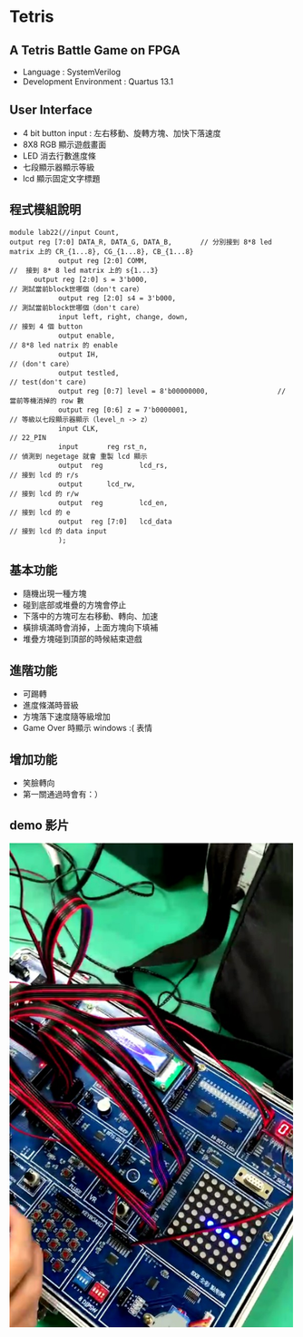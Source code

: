 # Tetris 
## A Tetris Battle Game on FPGA
- Language : SystemVerilog
- Development Environment : Quartus 13.1

## User Interface
- 4 bit button input : 左右移動、旋轉方塊、加快下落速度
- 8X8 RGB 顯示遊戲畫面
- LED 消去行數進度條
- 七段顯示器顯示等級
- lcd 顯示固定文字標題

## 程式模組說明
```
module lab22(//input Count,
output reg [7:0] DATA_R, DATA_G, DATA_B,       // 分別接到 8*8 led matrix 上的 CR_{1...8}, CG_{1...8}, CB_{1...8}
			output reg [2:0] COMM,                                              //  接到 8* 8 led matrix 上的 s{1...3} 
      output reg [2:0] s = 3'b000,                                        // 測試當前block世哪個（don't care）
			output reg [2:0] s4 = 3'b000,                                     // 測試當前block世哪個（don't care）
			input left, right, change, down,                              // 接到 4 個 button
			output enable,                                                               // 8*8 led natrix 的 enable
			output IH,                                                                          // (don't care）
			output testled,                                                               // test(don't care)
			output reg [0:7] level = 8'b00000000,                 // 當前等機消掉的 row 數
			output reg [0:6] z = 7'b0000001,                            // 等級以七段顯示器顯示（level_n -> z）
			input CLK,                                                                        // 22_PIN
			input		reg	rst_n,                                                            // 偵測到 negetage 就會 重製 lcd 顯示
			output	reg			lcd_rs,                                                   // 接到 lcd 的 r/s
			output		lcd_rw,                                                          // 接到 lcd 的 r/w
			output	reg			lcd_en,                                               // 接到 lcd 的 e
			output	reg	[7:0]	lcd_data	                                    // 接到 lcd 的 data input
			);
```
## 基本功能
- 隨機出現一種方塊
- 碰到底部或堆疊的方塊會停止 
- 下落中的方塊可左右移動、轉向、加速 
- 橫排填滿時會消掉，上面方塊向下填補 
- 堆疊方塊碰到頂部的時候結束遊戲

## 進階功能
- 可踢轉
- 進度條滿時晉級
- 方塊落下速度隨等級增加
- Game Over 時顯示 windows :( 表情

## 增加功能
  - 笑臉轉向
  - 第一關通過時會有：）

## demo 影片
<a href="https://drive.google.com/file/d/1v1BZ9V3-ugrf0mjXll1PbCfDZRPeoyCk/view?usp=sharing" title="Demo Video"><img src="https://raw.githubusercontent.com/efficacy38/Tetris/master/img/2021-01-15%2015-33-03%20%E7%9A%84%E8%9E%A2%E5%B9%95%E6%93%B7%E5%9C%96.jpg" alt="Demo Video" width="500"/></a>
